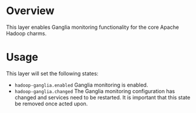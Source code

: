 # Overview

This layer enables Ganglia monitoring functionality for the core
Apache Hadoop charms.


# Usage

This layer will set the following states:

  * `hadoop-ganglia.enabled` Ganglia monitoring is enabled.
  * `hadoop-ganglia.changed` The Ganglia monitoring configuration has changed
    and services need to be restarted.  It is important that this state be
    removed once acted upon.

